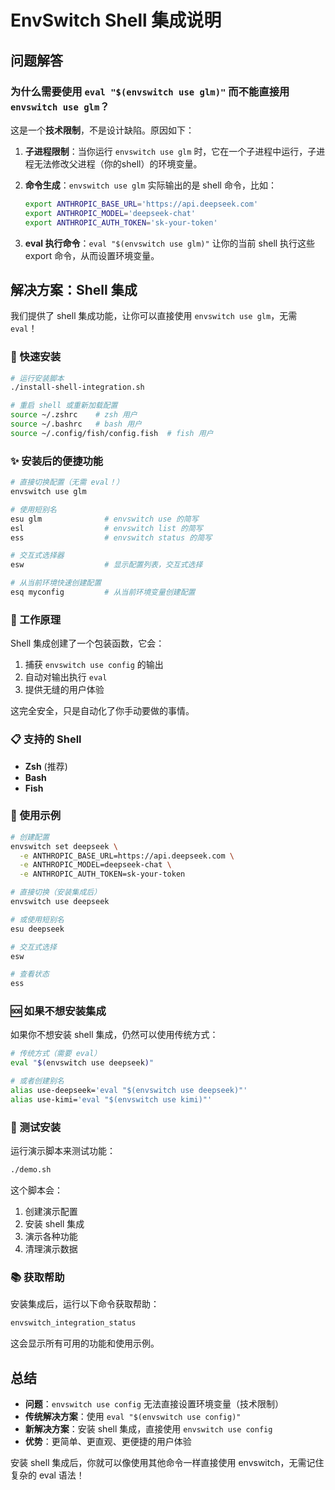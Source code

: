 # EnvSwitch Shell 集成说明

## 问题解答

### 为什么需要使用 `eval "$(envswitch use glm)"` 而不能直接用 `envswitch use glm`？

这是一个**技术限制**，不是设计缺陷。原因如下：

1. **子进程限制**：当你运行 `envswitch use glm` 时，它在一个子进程中运行，子进程无法修改父进程（你的shell）的环境变量。

2. **命令生成**：`envswitch use glm` 实际输出的是 shell 命令，比如：
   ```bash
   export ANTHROPIC_BASE_URL='https://api.deepseek.com'
   export ANTHROPIC_MODEL='deepseek-chat'
   export ANTHROPIC_AUTH_TOKEN='sk-your-token'
   ```

3. **eval 执行命令**：`eval "$(envswitch use glm)"` 让你的当前 shell 执行这些 export 命令，从而设置环境变量。

## 解决方案：Shell 集成

我们提供了 shell 集成功能，让你可以直接使用 `envswitch use glm`，无需 `eval`！

### 🚀 快速安装

```bash
# 运行安装脚本
./install-shell-integration.sh

# 重启 shell 或重新加载配置
source ~/.zshrc    # zsh 用户
source ~/.bashrc   # bash 用户
source ~/.config/fish/config.fish  # fish 用户
```

### ✨ 安装后的便捷功能

```bash
# 直接切换配置（无需 eval！）
envswitch use glm

# 使用短别名
esu glm              # envswitch use 的简写
esl                  # envswitch list 的简写
ess                  # envswitch status 的简写

# 交互式选择器
esw                  # 显示配置列表，交互式选择

# 从当前环境快速创建配置
esq myconfig         # 从当前环境变量创建配置
```

### 🔧 工作原理

Shell 集成创建了一个包装函数，它会：
1. 捕获 `envswitch use config` 的输出
2. 自动对输出执行 `eval`
3. 提供无缝的用户体验

这完全安全，只是自动化了你手动要做的事情。

### 📋 支持的 Shell

- **Zsh** (推荐)
- **Bash**
- **Fish**

### 🎯 使用示例

```bash
# 创建配置
envswitch set deepseek \
  -e ANTHROPIC_BASE_URL=https://api.deepseek.com \
  -e ANTHROPIC_MODEL=deepseek-chat \
  -e ANTHROPIC_AUTH_TOKEN=sk-your-token

# 直接切换（安装集成后）
envswitch use deepseek

# 或使用短别名
esu deepseek

# 交互式选择
esw

# 查看状态
ess
```

### 🆘 如果不想安装集成

如果你不想安装 shell 集成，仍然可以使用传统方式：

```bash
# 传统方式（需要 eval）
eval "$(envswitch use deepseek)"

# 或者创建别名
alias use-deepseek='eval "$(envswitch use deepseek)"'
alias use-kimi='eval "$(envswitch use kimi)"'
```

### 🧪 测试安装

运行演示脚本来测试功能：

```bash
./demo.sh
```

这个脚本会：
1. 创建演示配置
2. 安装 shell 集成
3. 演示各种功能
4. 清理演示数据

### 📚 获取帮助

安装集成后，运行以下命令获取帮助：

```bash
envswitch_integration_status
```

这会显示所有可用的功能和使用示例。

## 总结

- **问题**：`envswitch use config` 无法直接设置环境变量（技术限制）
- **传统解决方案**：使用 `eval "$(envswitch use config)"`
- **新解决方案**：安装 shell 集成，直接使用 `envswitch use config`
- **优势**：更简单、更直观、更便捷的用户体验

安装 shell 集成后，你就可以像使用其他命令一样直接使用 envswitch，无需记住复杂的 eval 语法！